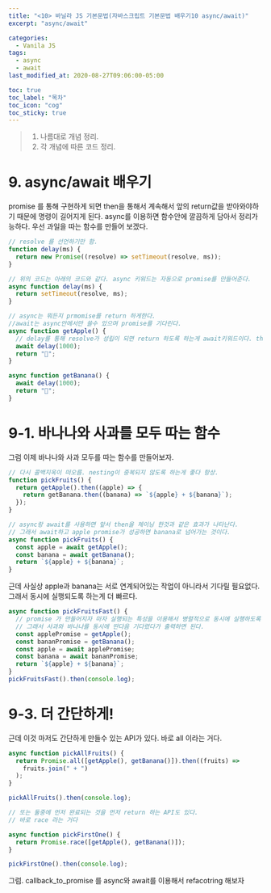 ```yaml
---
title: "<10> 바닐라 JS 기본문법(자바스크립트 기본문법 배우기10 async/await)"
excerpt: "async/await"

categories:
  - Vanila JS
tags:
  - async
  - await
last_modified_at: 2020-08-27T09:06:00-05:00

toc: true
toc_label: "목차"
toc_icon: "cog"
toc_sticky: true
---
```


> 1. 나름대로 개념 정리.
> 2. 각 개념에 따른 코드 정리.

# 9. async/await 배우기

promise 를 통해 구현하게 되면 then을 통해서 계속해서 앞의 return값을 받아와야하기 때문에 명령이 길어지게 된다. async를 이용하면 함수안에 깔끔하게 담아서 정리가능하다. 우선 과일을 따는 함수를 만들어 보겠다.

```javascript
// resolve 를 선언하기만 함.
function delay(ms) {
  return new Promise((resolve) => setTimeout(resolve, ms));
}

// 위의 코드는 아래의 코드와 같다. async 키워드는 자동으로 promise를 만들어준다.
async function delay(ms) {
  return setTimeout(resolve, ms);
}

// async는 뭐든지 prmomise를 return 하게한다.
//await는 async안에서만 쓸수 있으며 promise를 기다린다.
async function getApple() {
  // delay를 통해 resolve가 성립이 되면 return 하도록 하는게 await키워드이다. then이랑 같은 역할을 한다고 보면 됨.
  await delay(1000);
  return "🍎";
}

async function getBanana() {
  await delay(1000);
  return "🍌";
}
```

# 9-1. 바나나와 사과를 모두 따는 함수

그럼 이제 바나나와 사과 모두를 따는 함수를 만들어보자.

```javascript
// 다시 콜백지옥이 떠오름. nesting이 중복되지 않도록 하는게 좋다 항상.
function pickFruits() {
  return getApple().then((apple) => {
    return getBanana.then((banana) => `${apple} + ${banana}`);
  });
}

// async랑 await를 사용하면 앞서 then을 체이닝 한것과 같은 효과가 나타난다.
// 그래서 await하고 apple promise가 성공하면 banana로 넘어가는 것이다.
async function pickFruits() {
  const apple = await getApple();
  const banana = await getBanana();
  return `${apple} + ${banana}`;
}
```

근데 사실상 apple과 banana는 서로 연계되어있는 작업이 아니라서 기다릴 필요없다. 그래서 동시에 실행되도록 하는게 더 빠르다.

```javascript
async function pickFruitsFast() {
  // promise 가 만들어지자 마자 실행되는 특성을 이용해서 병렬적으로 동시에 실행하도록 할 수 있다.
  // 그래서 사과와 바나나를 동시에 딴다음 기다렸다가 출력하면 된다.
  const applePromise = getApple();
  const bananPromise = getBanana();
  const apple = await applePromise;
  const banana = await bananPromise;
  return `${apple} + ${banana}`;
}
pickFruitsFast().then(console.log);
```

# 9-3. 더 간단하게!

근데 이것 마저도 간단하게 만들수 있는 API가 있다. 바로 all 이라는 거다.

```javascript
async function pickAllFruits() {
  return Promise.all([getApple(), getBanana()]).then((fruits) =>
    fruits.join(" + ")
  );
}

pickAllFruits().then(console.log);

// 또는 둘중에 먼저 완료되는 것을 먼저 return 하는 API도 있다.
// 바로 race 라는 거다

async function pickFirstOne() {
  return Promise.race([getApple(), getBanana()]);
}

pickFirstOne().then(console.log);
```

그럼. callback_to_promise 를 async와 await를 이용해서 refacotring 해보자
